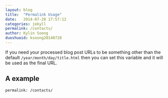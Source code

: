 ```yaml
---
layout: blog
title:  "Permalink Usage"
date:   2014-07-28 17:57:12
categories: jekyll
permalink: /contacts/
author: Kylin Soong
duoshuoid: ksoong20140728
---
```



If you need your processed blog post URLs to be something other than the default `/year/month/day/title.html` then you can set this variable and it will be used as the final URL. 

## A example

~~~
permalink: /contacts/
~~~

